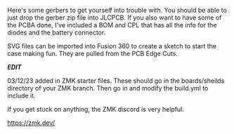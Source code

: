 Here's some gerbers to get yourself into trouble with. You should be able to just drop the gerber zip file into JLCPCB. If you also want to have some of the 
PCBA done, I've included a BOM and CPL that has all the info for the diodes and the battery connector.

SVG files can be imported into Fusion 360 to create a sketch to start the case making fun. They are pulled from the PCB Edge Cuts.

***EDIT***

03/12/23 added in ZMK starter files. These should go in the boards/sheilds directory of your ZMK branch. Then go in and modify the build.yml to include it.

If you get stuck on anything, the ZMK discord is very helpful. 

https://zmk.dev/

